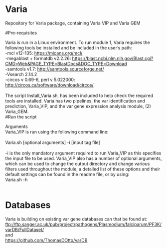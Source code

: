 # Varia
Repository for Varia package, containing Varia VIP and Varia GEM

#Pre-requisites

Varia is run in a Linux environment. To run module 1, Varia requires the following tools be installed and be included in the user’s path:<BR>
-mcl v12-135: https://micans.org/mcl/<BR>
-megablast + formatdb v2.2.26: https://blast.ncbi.nlm.nih.gov/Blast.cgi?CMD=Web&PAGE_TYPE=BlastDocs&DOC_TYPE=Download<BR>
-samtools v1.7: http://samtools.sourceforge.net/<BR>
-Vsearch 2.14.2 <BR>
-circos v 0.69-6, perl v 5.022000: http://circos.ca/software/download/circos/<BR>
<BR>
The script Install_Varia.sh, has been included to help check the required tools are installed. Varia has two pipelines, the var identification and prediction, Varia_VIP, and the var gene expression analysis module, (2) Varia_GEM. 
<BR>
#Run the script

Arguments<BR>
Varia_VIP is run using the following command line:<BR>
<BR>
Varia.sh [optional arguments] -i [input tag file]<BR>
<BR>
-i is the only mandatory argument required to run Varia_VIP as this specifies the input file to be used. Varia_VIP also has a number of optional arguments, which can be used to change the output directory and change various filters used throughout the module, a detailed list of these options and their default settings can be found in the readme file, or by using:
<BR>
Varia.sh -h<BR>
<BR>
# Databases
Varia is building on existing var gene databases can that be found at:<BR>
ftp://ftp.sanger.ac.uk/pub/project/pathogens/Plasmodium/falciparum/PF3K/varDB/FullDataset/<BR>
and<BR>
https://github.com/ThomasDOtto/varDB<BR>


